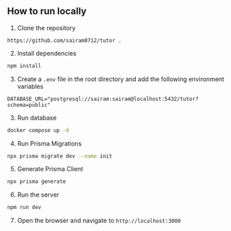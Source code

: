 ## How to run locally

1. Clone the repository

```
https://github.com/sairam0712/tutor .
```

2. Install dependencies

```bash
npm install
```

3. Create a `.env` file in the root directory and add the following environment variables

```env
DATABASE_URL="postgresql://sairam:sairam@localhost:5432/tutor?schema=public"
```

3. Run database

```bash
docker compose up -d
```

4. Run Prisma Migrations

```bash
npx prisma migrate dev --name init
```

5. Generate Prisma Client

```bash
npx prisma generate
```

6. Run the server

```bash
npm run dev
```

7. Open the browser and navigate to `http://localhost:3000`
